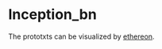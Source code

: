 # Inception_bn
The prototxts can be visualized by [ethereon](http://ethereon.github.io/netscope/quickstart.html).


